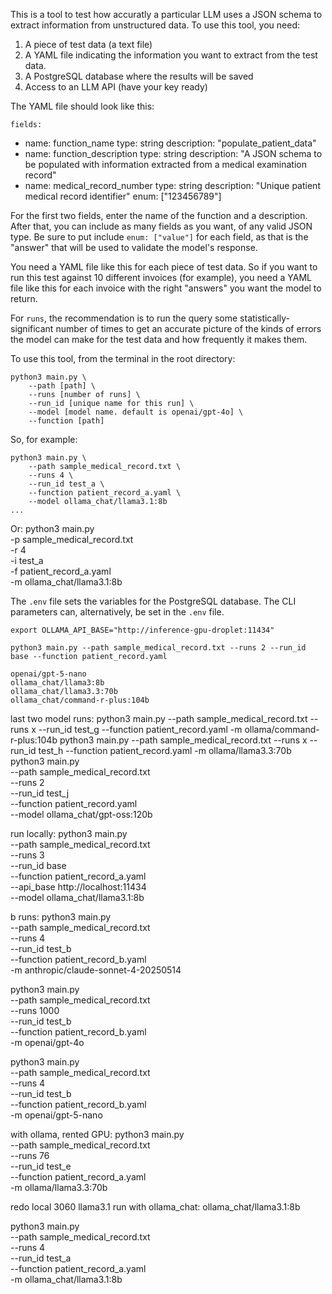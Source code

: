 This is a tool to test how accuratly a particular LLM uses a JSON schema to extract information from unstructured data. To use this tool, you need:

1. A piece of test data (a text file)
2. A YAML file indicating the information you want to extract from the test data.
3. A PostgreSQL database where the results will be saved
4. Access to an LLM API (have your key ready)

The YAML file should look like this:

    fields:
  - name: function_name
    type: string
    description: "populate_patient_data"
  - name: function_description
    type: string
    description: "A JSON schema to be populated with information extracted from a medical examination record"
  - name: medical_record_number
    type: string
    description: "Unique patient medical record identifier"
    enum: ["123456789"]

For the first two fields, enter the name of the function and a description. After that, you can include as many fields as you want, of any valid JSON type. Be sure to put include `enum: ["value"]` for each field, as that is the "answer" that will be used to validate the model's response.

You need a YAML file like this for each piece of test data. So if you want to run this test against 10 different invoices (for example), you need a YAML file like this for each invoice with the right "answers" you want the model to return.

For `runs`, the recommendation is to run the query some statistically-significant number of times to get an accurate picture of the kinds of errors the model can make for the test data and how frequently it makes them. 

To use this tool, from the terminal in the root directory:

    python3 main.py \
        --path [path] \
        --runs [number of runs] \
        --run_id [unique name for this run] \
        --model [model name. default is openai/gpt-4o] \
        --function [path]

So, for example:

    python3 main.py \
        --path sample_medical_record.txt \
        --runs 4 \
        --run_id test_a \
        --function patient_record_a.yaml \
        --model ollama_chat/llama3.1:8b
    ...

Or: 
    python3 main.py \
        -p sample_medical_record.txt \
        -r 4 \
        -i test_a \
        -f patient_record_a.yaml \
        -m ollama_chat/llama3.1:8b

The `.env` file sets the variables for the PostgreSQL database. The CLI parameters can, alternatively, be set in the `.env` file.

    export OLLAMA_API_BASE="http://inference-gpu-droplet:11434"

    python3 main.py --path sample_medical_record.txt --runs 2 --run_id base --function patient_record.yaml

    openai/gpt-5-nano
    ollama_chat/llama3:8b
    ollama_chat/llama3.3:70b
    ollama_chat/command-r-plus:104b


last two model runs:
python3 main.py --path sample_medical_record.txt --runs x --run_id test_g --function patient_record.yaml -m ollama/command-r-plus:104b
python3 main.py --path sample_medical_record.txt --runs x --run_id test_h --function patient_record.yaml -m ollama/llama3.3:70b
python3 main.py \
    --path sample_medical_record.txt \
    --runs 2 \
    --run_id test_j \
    --function patient_record.yaml \
    --model ollama_chat/gpt-oss:120b

run locally:
python3 main.py \
    --path sample_medical_record.txt \
    --runs 3 \
    --run_id base \
    --function patient_record_a.yaml \
    --api_base http://localhost:11434 \
    --model ollama_chat/llama3.1:8b

b runs:
python3 main.py \
    --path sample_medical_record.txt \
    --runs 4 \
    --run_id test_b \
    --function patient_record_b.yaml \
    -m anthropic/claude-sonnet-4-20250514

python3 main.py \
    --path sample_medical_record.txt \
    --runs 1000 \
    --run_id test_b \
    --function patient_record_b.yaml \
    -m openai/gpt-4o

python3 main.py \
    --path sample_medical_record.txt \
    --runs 4 \
    --run_id test_b \
    --function patient_record_b.yaml \
    -m openai/gpt-5-nano

with ollama, rented GPU:
python3 main.py \
    --path sample_medical_record.txt \
    --runs 76 \
    --run_id test_e \
    --function patient_record_a.yaml \
    -m ollama/llama3.3:70b

redo local 3060 llama3.1 run with ollama_chat: ollama_chat/llama3.1:8b

python3 main.py \
    --path sample_medical_record.txt \
    --runs 4 \
    --run_id test_a \
    --function patient_record_a.yaml \
    -m ollama_chat/llama3.1:8b